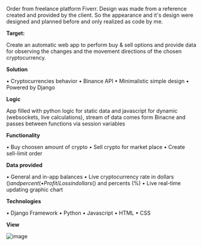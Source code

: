 Order from freelance platform Fiverr. Design was made from a reference created and provided by the client. So the appearance and it's design were designed and planned before and only realized as code by me.

**Target:**

Create an automatic web app to perform buy & sell options and provide data for
observing the changes and the movement directions of the chosen cryptocurrency.

**Solution**

• Cryptocurrencies behavior
• Binance API
• Minimalistic simple design
• Powered by Django

**Logic**

App filled with python logic for static data 
and javascript for dynamic (websockets, 
live calculations), stream of data comes 
form Binacne and passes between 
functions via session variables

**Functionality**

• Buy choosen amount of crypto
• Sell crypto for market place
• Create sell-limit order

**Data provided**

• General and in-app balances
• Live cryptocurrency rate in dollars ($) and 
percent (%)
• Profit / Loss in dollars ($) and percents (%)
• Live real-time updating graphic chart

**Technologies**

• Django Framework
• Python
• Javascript
• HTML
• CSS

**View**


![image](https://github.com/yankee-co/trade-app/assets/72886859/7a47e822-41ec-4833-960d-9dfd1e380da8)
